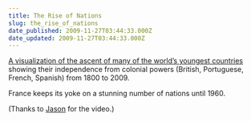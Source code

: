 ```yaml
---
title: The Rise of Nations
slug: the_rise_of_nations
date_published: 2009-11-27T03:44:33.000Z
date_updated: 2009-11-27T03:44:33.000Z
---
```


[A visualization of the ascent of many of the world’s youngest countries](http://vimeo.com/6437816) showing their independence from colonial powers (British, Portuguese, French, Spanish) from 1800 to 2009.

France keeps its yoke on a stunning number of nations until 1960.

(Thanks to [Jason](http://kottke.org/09/11/the-fall-of-empires) for the video.)
